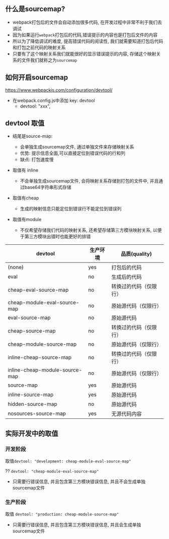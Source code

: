 ## 什么是sourcemap?

- webpack打包后的文件会自动添加很多代码, 在开发过程中非常不利于我们去调试
- 因为如果运行`webpack`打包后的代码,错误提示的内容也是打包后文件的内容
- 所以为了降低调试的难度, 提高错误代码的阅读性, 我们就需要知道打包后代码和打包之前代码的映射关系
- 只要有了这个映射关系我们就能很好的显示错误提示的内容, 存储这个映射关系的文件我们就称之为`sourcemap`

## 如何开启sourcemap

https://www.webpackjs.com/configuration/devtool/

- 在webpack.config.js中添加 key: devtool
  - devtool: "xxx",

## devtool 取值

- 结尾是source-map:
  - 会单独生成sourcemap文件, 通过单独文件来存储映射关系
  - 优势: 提示信息全面,可以直接定位到错误代码的行和列
  - 缺点: 打包速度慢

- 取值有 inline 
  - 不会单独生成sourcemap文件, 会将映射关系存储到打包的文件中, 并且通过base64字符串形式存储

- 取值有cheap
  - 生成的映射信息只能定位到错误行不能定位到错误列

- 取值有module
  - 不仅希望存储我们代码的映射关系, 还希望存储第三方模块映射关系, 以便于第三方模块出错时也能更好的排错

| **devtool**                    | 生产环境 | **品质(quality)**      |
| ------------------------------ | -------- | ---------------------- |
| (none)                         | yes      | 打包后的代码           |
| eval                           | no       | 生成后的代码           |
| cheap-eval-source-map          | no       | 转换过的代码（仅限行） |
| cheap-module-eval-source-map   | no       | 原始源代码（仅限行）   |
| eval-source-map                | no       | 原始源代码             |
| cheap-source-map               | no       | 转换过的代码（仅限行） |
| cheap-module-source-map        | no       | 原始源代码（仅限行）   |
| inline-cheap-source-map        | no       | 转换过的代码（仅限行） |
| inline-cheap-module-source-map | no       | 原始源代码（仅限行）   |
| source-map                     | yes      | 原始源代码             |
| inline-source-map              | yes      | 原始源代码             |
| hidden-source-map              | no       | 原始源代码             |
| nosources-source-map           | yes      | 无源代码内容           |

## 实际开发中的取值

### 开发阶段

取值`devtool: "development: cheap-module-eval-source-map"`

?? `devtool: "cheap-module-eval-source-map"`

- 只需要行错误信息, 并且包含第三方模块错误信息, 并且不会生成单独sourcemap文件

### 生产阶段

取值 `devtool: "production: cheap-module-source-map"`

- 只需要行错误信息, 并且包含第三方模块错误信息, 并且会生成单独sourcemap文件